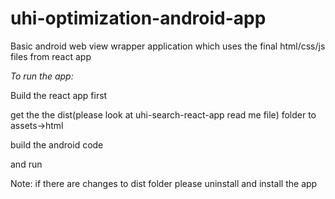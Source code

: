 # uhi-optimization-android-app


Basic android web view wrapper application which uses the final html/css/js files from react app 

*To run the app:*

Build the react app first

get the the dist(please look at uhi-search-react-app read me file) folder to assets->html

build the android code

and run


Note: if there are changes to dist folder please uninstall and install the app